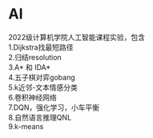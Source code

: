 # AI
2022级计算机学院人工智能课程实验，包含
<br>
1.Dijkstra找最短路径
<br>
2.归结resolution
<br>
3.A* 和 IDA*
<br>
4.五子棋对弈gobang
<br>
5.k近邻-文本情感分类
<br>
6.卷积神经网络
<br>
7.DQN，强化学习，小车平衡
<br>
8.自然语言推理QNL
<br>
9.k-means
